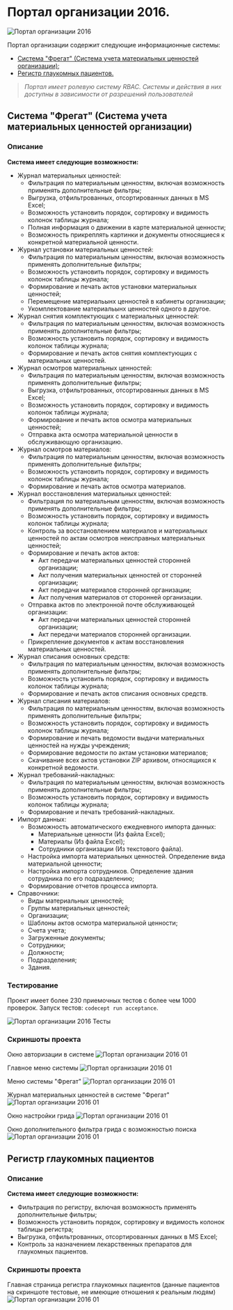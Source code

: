 # Портал организации 2016.

![Портал организации 2016](https://github.com/vovancho/karpovportal/blob/master/project/04.jpg)

Портал организации содержит следующие информационные системы:
  - [Система "Фрегат" (Система учета материальных ценностей организации);](#Система-Фрегат-Система-учета-материальных-ценностей-организации)
  - [Регистр глаукомных пациентов.](#Регистр-глаукомных-пациентов)
  
> *Портал имеет ролевую систему RBAC. Системы и действия в них доступны в зависимости от разрешений пользователей*
  
## Система "Фрегат" (Система учета материальных ценностей организации)

### Описание

**Система имеет следующие возможности:**
  - Журнал материальных ценностей:
    - Фильтрация по материальным ценностям, включая возможность применять дополнительные фильтры;
    - Выгрузка, отфильтрованных, отсортированных данных в MS Excel;
    - Возможность установить порядок, сортировку и видимость колонок таблицы журнала;
    - Полная информация о движении в карте материальной ценности;
    - Возможность прикреплять картинки и документы относящиеся к конкретной материальной ценности.
  - Журнал установки материальных ценностей:
    - Фильтрация по материальным ценностям, включая возможность применять дополнительные фильтры;
    - Возможность установить порядок, сортировку и видимость колонок таблицы журнала;
    - Формирование и печать актов установки материальных ценностей;
    - Перемещение материальынх ценностей в кабинеты организации;
    - Укомплектование материальынх ценностей одного в другое.
  - Журнал снятия комплектующих с материальных ценностей:
    - Фильтрация по материальным ценностям, включая возможность применять дополнительные фильтры;
    - Возможность установить порядок, сортировку и видимость колонок таблицы журнала;
    - Формирование и печать актов снятия комплектующих с материальных ценностей.
  - Журнал осмотров материальных ценностей:
    - Фильтрация по материальным ценностям, включая возможность применять дополнительные фильтры;
    - Выгрузка, отфильтрованных, отсортированных данных в MS Excel;
    - Возможность установить порядок, сортировку и видимость колонок таблицы журнала;
    - Формирование и печать актов осмотра материальных ценностей;
    - Отправка акта осмотра материальной ценности в обслуживающую организацию.
  - Журнал осмотров материалов:
    - Фильтрация по материальным ценностям, включая возможность применять дополнительные фильтры;
    - Возможность установить порядок, сортировку и видимость колонок таблицы журнала;
    - Формирование и печать актов осмотра материалов.
  - Журнал восстановления материальных ценностей:
    - Фильтрация по материальным ценностям, включая возможность применять дополнительные фильтры;
    - Возможность установить порядок, сортировку и видимость колонок таблицы журнала;
    - Контроль за восстановлением материалов и материальных ценностей по актам осмотров неисправных материальных ценностей;
    - Формирование и печать актов актов:
      - Акт передачи материальных ценностей сторонней организации;
      - Акт получения материальных ценностей от сторонней организации;
      - Акт передачи материалов сторонней организации;
      - Акт получения материалов от сторонней организации.
    - Отправка актов по электронной почте обслуживающей организации:
      - Акт передачи материальных ценностей сторонней организации;
      - Акт передачи материалов сторонней организации.
    - Прикрепление документов к актам восстановления материальных ценностей.
  - Журнал списания основных средств:
    - Фильтрация по материальным ценностям, включая возможность применять дополнительные фильтры;
    - Возможность установить порядок, сортировку и видимость колонок таблицы журнала;
    - Формирование и печать актов списания основных средств.
  - Журнал списания материалов:
    - Фильтрация по материальным ценностям, включая возможность применять дополнительные фильтры;
    - Возможность установить порядок, сортировку и видимость колонок таблицы журнала;
    - Формирование и печать ведомости выдачи материальных ценностей на нужды учреждения;
    - Формирование ведомости по актам установки материалов;
    - Скачивание всех актов установки ZIP архивом, относящихся к конкретной ведомости.    
  - Журнал требований-накладных:
    - Фильтрация по материальным ценностям, включая возможность применять дополнительные фильтры;
    - Возможность установить порядок, сортировку и видимость колонок таблицы журнала;
    - Формирование и печать требований-накладных.
  - Импорт данных:
    - Возможность автоматического ежедневного импорта данных:
      - Материальные ценности (Из файла Excel);
      - Материалы (Из файла Excel);
      - Сотрудники организации (Из текстового файла).
    - Настройка импорта материальных ценностей. Определение вида материальной ценности;
    - Настройка импорта сотрудников. Определение здания сотрудника по его подразделению;
    - Формирование отчетов процесса импорта.
  - Справочники:
    - Виды материальных ценностей;
    - Группы материальных ценностей;
    - Организации;
    - Шаблоны актов осмотра материальной ценности;
    - Счета учета;
    - Загруженные документы;
    - Сотрудники;
    - Должности;
    - Подразделения;
    - Здания.
  
### Тестирование

Проект имеет более 230 приемочных тестов с более чем 1000 проверок.
Запуск тестов: `codecept run acceptance`.

![Портал организации 2016 Тесты](https://github.com/vovancho/karpovportal/blob/master/project/tests.png)

### Скриншоты проекта

Окно авторизации в системе
![Портал организации 2016 01](https://github.com/vovancho/karpovportal/blob/master/project/01.jpg)

Главное меню системы
![Портал организации 2016 01](https://github.com/vovancho/karpovportal/blob/master/project/02.jpg)

Меню системы "Фрегат"
![Портал организации 2016 01](https://github.com/vovancho/karpovportal/blob/master/project/03.jpg)

Журнал материальных ценностей в системе "Фрегат"
![Портал организации 2016 01](https://github.com/vovancho/karpovportal/blob/master/project/04.jpg)

Окно настройки грида
![Портал организации 2016 01](https://github.com/vovancho/karpovportal/blob/master/project/05.jpg)

Окно дополнительного фильтра грида с возможностью поиска
![Портал организации 2016 01](https://github.com/vovancho/karpovportal/blob/master/project/06.jpg)

## Регистр глаукомных пациентов

### Описание

**Система имеет следующие возможности:**
  - Фильтрация по регистру, включая возможность применять дополнительные фильтры;
  - Возможность установить порядок, сортировку и видимость колонок таблицы регистра;
  - Выгрузка, отфильтрованных, отсортированных данных в MS Excel;
  - Контроль за назначением лекарственных препаратов для глаукомных пациентов.
  
### Скриншоты проекта

Главная страница регистра глаукомных пациентов (данные пациентов на скриншоте тестовые, не имеющие отношения к реальным людям)
![Портал организации 2016 01](https://github.com/vovancho/karpovportal/blob/master/project/07.jpg)